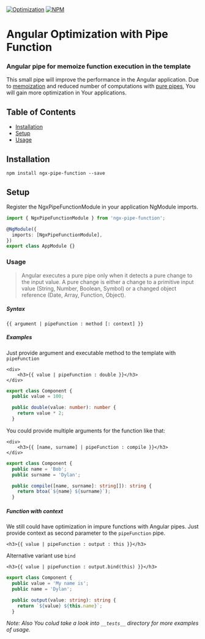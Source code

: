 
[![Optimization](https://img.shields.io/badge/optimization-max-brightgreen.svg?style=flat-square&logo=appveyor)](https://img.shields.io/badge/optimization-max-brightgreen)
[![NPM](https://img.shields.io/npm/v/ngx-pipe-function.svg?style=popout-square)](https://www.npmjs.com/package/ngx-pipe-function)
# Angular Optimization with Pipe Function 
### Angular pipe for memoize function execution in the template


This small pipe will improve the performance in the Angular application.
Due to [memoization](https://en.wikipedia.org/wiki/Memoization) and reduced number of computations with [pure pipes](https://angular.io/guide/pipes#pure-pipes), You will gain more optimization in Your applications.

## Table of Contents
* [Installation](#installation)
* [Setup](#setup)
* [Usage](#usage)

## Installation

`npm install ngx-pipe-function --save`

## Setup

Register the NgxPipeFunctionModule in your application NgModule imports.

```ts
import { NgxPipeFunctionModule } from 'ngx-pipe-function';

@NgModule({
  imports: [NgxPipeFunctionModule],
})
export class AppModule {}
```

### Usage

> Angular executes a pure pipe only when it detects a pure change to the input value. A pure change is either a change to a primitive input value (String, Number, Boolean, Symbol) or a changed object reference (Date, Array, Function, Object).

##### Syntax
`{{ argument | pipeFunction : method [: context] }}`

##### Examples
Just provide argument and executable method to the template with `pipeFunction` 

```angular2html
<div>
    <h3>{{ value | pipeFunction : double }}</h3>
</div>
```
```ts
export class Component {
  public value = 100;

  public double(value: number): number {
    return value * 2;
  }
```

You could provide multiple arguments for the function like that:
```angular2html
<div>
    <h3>{{ [name, surname] | pipeFunction : compile }}</h3>
</div>
```
```ts
export class Component {
  public name = 'Bob';
  public surname = 'Dylan';

  public compile([name, surname]: string[]): string {
    return btoa(`${name} ${surname}`);
  }
```

##### Function with context

We still could have optimization in impure functions with Angular pipes.
Just provide context as second parameter to the `pipeFunction` pipe.

```angular2html
<h3>{{ value | pipeFunction : output : this }}</h3>
```

Alternative variant use `bind`

```angular2html
<h3>{{ value | pipeFunction : output.bind(this) }}</h3>
```

```ts
export class Component {
  public value = 'My name is';
  public name = 'Dylan';

  public output(value: string): string {
    return `${value} ${this.name}`;
  }
```


*Note: Also You colud take a look into `__tests__` directory for more examples of usage.*
